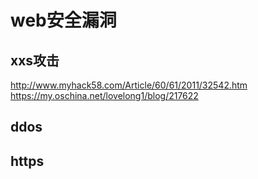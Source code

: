 # web安全漏洞
## xxs攻击
http://www.myhack58.com/Article/60/61/2011/32542.htm
https://my.oschina.net/lovelong1/blog/217622
## ddos
## https
